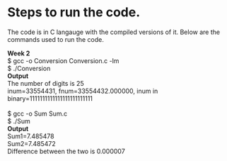 # Steps to run the code.

The code is in C langauge with the compiled versions of it. Below are the commands used to run the code.

<strong>Week 2</strong> </br>
$ gcc -o Conversion Conversion.c -lm <br>
$ ./Conversion <br>
<Strong>Output</Strong> <br>
The number of digits is 25 <br>
inum=33554431,  fnum=33554432.000000, inum in binary=1111111111111111111111111 <br>
 <br>
$ gcc -o Sum Sum.c <br>
$ ./Sum <br>
<strong>Output</strong> <br>
 Sum1=7.485478 <br>
 Sum2=7.485472 <br>
 Difference between the two is 0.000007 <br>
 <br>
